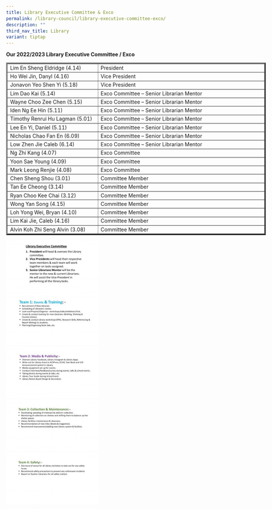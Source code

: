 ```yaml
---
title: Library Executive Committee & Exco
permalink: /library-council/library-executive-committee-exco/
description: ""
third_nav_title: Library
variant: tiptap
---
```

**Our 2022/2023 Library Executive Committee / Exco**

<table style="width: 710.375px;" border="3"><tbody><tr><td style="width: 239px;">Lim En Sheng Eldridge (4.14)</td><td style="width: 454.375px;">President</td></tr><tr><td style="width: 239px;">Ho Wei Jin, Danyl (4.16)</td><td style="width: 454.375px;">Vice President</td></tr><tr><td style="width: 239px;">Jonavon Yeo Shen Yi (5.18)</td><td style="width: 454.375px;">Vice President</td></tr><tr><td style="width: 239px;">Lim Dao Kai (5.14)</td><td style="width: 454.375px;">Exco Committee – Senior Librarian Mentor</td></tr><tr><td style="width: 239px;">Wayne Choo Zee Chen (5.15)</td><td style="width: 454.375px;">Exco Committee – Senior Librarian Mentor</td></tr><tr><td style="width: 239px;">Iden Ng Ee Hin (5.11)</td><td style="width: 454.375px;">Exco Committee – Senior Librarian Mentor</td></tr><tr><td style="width: 239px;">Timothy Renrui Hu Lagman (5.01)</td><td style="width: 454.375px;">Exco Committee – Senior Librarian Mentor</td></tr><tr><td style="width: 239px;">Lee En Yi, Daniel (5.11)</td><td style="width: 454.375px;">Exco Committee – Senior Librarian Mentor</td></tr><tr><td style="width: 239px;">Nicholas Chao Fan En (6.09)</td><td style="width: 454.375px;">Exco Committee – Senior Librarian Mentor</td></tr><tr><td style="width: 239px;">Low Zhen Jie Caleb (6.14)</td><td style="width: 454.375px;">Exco Committee – Senior Librarian Mentor</td></tr><tr><td style="width: 239px;">Ng Zhi Kang (4.07)</td><td style="width: 454.375px;">Exco Committee</td></tr><tr><td style="width: 239px;">Yoon Sae Young (4.09)</td><td style="width: 454.375px;">Exco Committee</td></tr><tr><td style="width: 239px;">Mark Leong Renjie (4.08)</td><td style="width: 454.375px;">Exco Committee</td></tr><tr><td style="width: 239px;">Chen Sheng Shou (3.01)</td><td style="width: 454.375px;">Committee Member</td></tr><tr><td style="width: 239px;">Tan Ee Cheong (3.14)</td><td style="width: 454.375px;">Committee Member</td></tr><tr><td style="width: 239px;">Ryan Choo Kee Chai (3.12)</td><td style="width: 454.375px;">Committee Member</td></tr><tr><td style="width: 239px;">Wong Yan Song (4.15)</td><td style="width: 454.375px;">Committee Member</td></tr><tr><td style="width: 239px;">Loh Yong Wei, Bryan (4.10)</td><td style="width: 454.375px;">Committee Member</td></tr><tr><td style="width: 239px;">Lim Kai Jie, Caleb (4.16)</td><td style="width: 454.375px;">Committee Member</td></tr><tr><td style="width: 239px;">Alvin Koh Zhi Seng Alvin (3.08)</td><td style="width: 454.375px;">Committee Member</td></tr></tbody></table>

<img src="/images/Slide1-300x169.jpg" style="width:50%">
		 
<img src="/images/Slide2-300x169.jpg" style="width:50%">

<img src="/images/Slide3-300x169.jpg" style="width:50%">

<img src="/images/Slide4-300x169.jpg" style="width:50%">

<img src="/images/Slide5-300x169.jpg" style="width:50%">